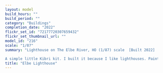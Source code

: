 ```yaml
---
layout: model
build_hours: ""
build_period: ""
category: "Buildings"
completion_date: "2022"
flickr_set_id: "72177720307659432"
flickr_set_thumbnail_url: ""
model_id: "216"
scale: "1/87"
summary: "Lighthouse on The Elbe River, HO (1/87) scale  [Built 2022]

A simple little Kibri kit. I built it because I like lighthouses. Painted in enamels."
title: "Elbe Lighthouse"
---
```



